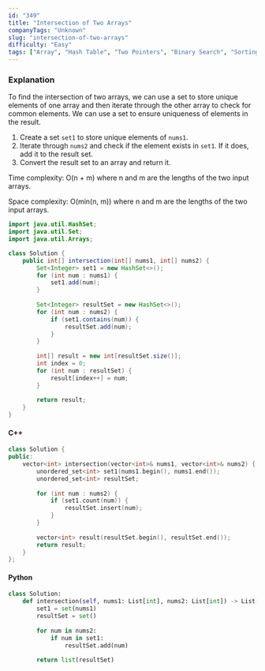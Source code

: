 ```yaml
---
id: "349"
title: "Intersection of Two Arrays"
companyTags: "Unknown"
slug: "intersection-of-two-arrays"
difficulty: "Easy"
tags: ["Array", "Hash Table", "Two Pointers", "Binary Search", "Sorting"]
---
```


### Explanation
To find the intersection of two arrays, we can use a set to store unique elements of one array and then iterate through the other array to check for common elements. We can use a set to ensure uniqueness of elements in the result.

1. Create a set `set1` to store unique elements of `nums1`.
2. Iterate through `nums2` and check if the element exists in `set1`. If it does, add it to the result set.
3. Convert the result set to an array and return it.

Time complexity: O(n + m) where n and m are the lengths of the two input arrays.

Space complexity: O(min(n, m)) where n and m are the lengths of the two input arrays.

```java
import java.util.HashSet;
import java.util.Set;
import java.util.Arrays;

class Solution {
    public int[] intersection(int[] nums1, int[] nums2) {
        Set<Integer> set1 = new HashSet<>();
        for (int num : nums1) {
            set1.add(num);
        }
        
        Set<Integer> resultSet = new HashSet<>();
        for (int num : nums2) {
            if (set1.contains(num)) {
                resultSet.add(num);
            }
        }
        
        int[] result = new int[resultSet.size()];
        int index = 0;
        for (int num : resultSet) {
            result[index++] = num;
        }
        
        return result;
    }
}
```

#### C++
```cpp
class Solution {
public:
    vector<int> intersection(vector<int>& nums1, vector<int>& nums2) {
        unordered_set<int> set1(nums1.begin(), nums1.end());
        unordered_set<int> resultSet;
        
        for (int num : nums2) {
            if (set1.count(num)) {
                resultSet.insert(num);
            }
        }
        
        vector<int> result(resultSet.begin(), resultSet.end());
        return result;
    }
};
```

#### Python
```python
class Solution:
    def intersection(self, nums1: List[int], nums2: List[int]) -> List[int]:
        set1 = set(nums1)
        resultSet = set()
        
        for num in nums2:
            if num in set1:
                resultSet.add(num)
        
        return list(resultSet)
```